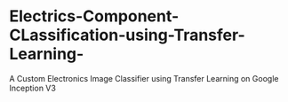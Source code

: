 # Electrics-Component-CLassification-using-Transfer-Learning-
A Custom Electronics Image Classifier using Transfer Learning on Google Inception V3
